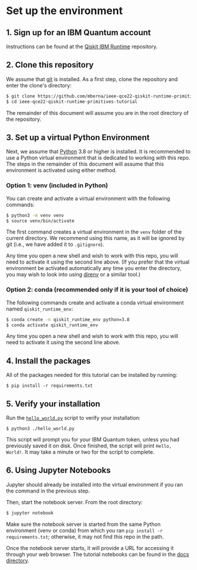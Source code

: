 # Set up the environment


## 1. Sign up for an IBM Quantum account

Instructions can be found at the [Qiskit IBM Runtime](https://github.com/Qiskit/qiskit-ibm-runtime/tree/stable/0.4#qiskit-runtime-on-ibm-quantum) repository.

## 2. Clone this repository

We assume that [git](https://git-scm.com/) is installed.  As a first step, clone the repository and enter the clone's directory:

```sh
$ git clone https://github.com/mberna/ieee-qce22-qiskit-runtime-primitives-tutorial.git
$ cd ieee-qce22-qiskit-runtime-primitives-tutorial
```

The remainder of this document will assume you are in the root directory of the repository.

## 3. Set up a virtual Python Environment

Next, we assume that [Python](https://www.python.org/) 3.8 or higher is installed.  It is recommended to use a Python virtual environment that is dedicated to working with this repo.  The steps in the remainder of this document will assume that this environment is activated using either method.

### Option 1: venv (included in Python)

You can create and activate a virtual environment with the following commands:

```sh
$ python3 -m venv venv
$ source venv/bin/activate
```

The first command creates a virtual environment in the `venv` folder of the current directory.  We recommend using this name, as it will be ignored by git (i.e., we have added it to `.gitignore`).

Any time you open a new shell and wish to work with this repo, you will need to activate it using the second line above.  (If you prefer that the virtual environment be activated automatically any time you enter the directory, you may wish to look into using [direnv](https://direnv.net/) or a similar tool.)

### Option 2: conda (recommended only if it is your tool of choice)

The following commands create and activate a conda virtual environment named `qiskit_runtime_env`:

```sh
$ conda create -n qiskit_runtime_env python=3.8
$ conda activate qiskit_runtime_env
```

Any time you open a new shell and wish to work with this repo, you will need to activate it using the second line above.


## 4. Install the packages

All of the packages needed for this tutorial can be installed by running:

```
$ pip install -r requirements.txt
```

## 5. Verify your installation

Run the [`hello_world.py`](docs/hello_world.py) script to verify your installation:

```shell script
$ python3 ./hello_world.py
```

This script will prompt you for your IBM Quantum token, unless you had previously saved it on disk.
Once finished, the script will print `Hello, World!`. It may take a minute or two for the script to complete.

## 6. Using Jupyter Notebooks

Jupyter should already be installed into the virtual environment if you ran the command in the previous step.

Then, start the notebook server.  From the root directory:

```sh
$ jupyter notebook
```

Make sure the notebook server is started from the same Python environment (venv or conda) from which you ran `pip install -r requirements.txt`; otherwise, it may not find this repo in the path.

Once the notebook server starts, it will provide a URL for accessing it through your web browser.  The tutorial notebooks can be found in the [docs directory](docs/tutorials/README.md).
